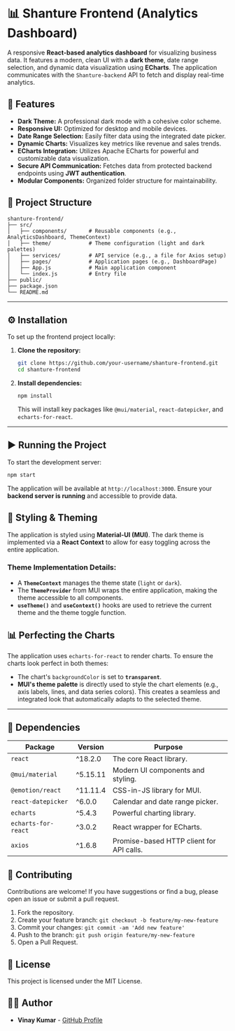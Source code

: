 # 📊 Shanture Frontend (Analytics Dashboard)

A responsive **React-based analytics dashboard** for visualizing business data. It features a modern, clean UI with a **dark theme**, date range selection, and dynamic data visualization using **ECharts**. The application communicates with the `Shanture-backend` API to fetch and display real-time analytics.

## 🚀 Features

  * **Dark Theme:** A professional dark mode with a cohesive color scheme.
  * **Responsive UI:** Optimized for desktop and mobile devices.
  * **Date Range Selection:** Easily filter data using the integrated date picker.
  * **Dynamic Charts:** Visualizes key metrics like revenue and sales trends.
  * **ECharts Integration:** Utilizes Apache ECharts for powerful and customizable data visualization.
  * **Secure API Communication:** Fetches data from protected backend endpoints using **JWT authentication**.
  * **Modular Components:** Organized folder structure for maintainability.

## 📂 Project Structure

```
shanture-frontend/
├── src/
│   ├── components/       # Reusable components (e.g., AnalyticsDashboard, ThemeContext)
│   ├── theme/            # Theme configuration (light and dark palettes)
│   ├── services/         # API service (e.g., a file for Axios setup)
│   ├── pages/            # Application pages (e.g., DashboardPage)
│   ├── App.js            # Main application component
│   └── index.js          # Entry file
├── public/
├── package.json
└── README.md
```

-----

## ⚙️ Installation

To set up the frontend project locally:

1.  **Clone the repository:**
    ```bash
    git clone https://github.com/your-username/shanture-frontend.git
    cd shanture-frontend
    ```
2.  **Install dependencies:**
    ```bash
    npm install
    ```
    This will install key packages like `@mui/material`, `react-datepicker`, and `echarts-for-react`.

-----

## ▶️ Running the Project

To start the development server:

```bash
npm start
```

The application will be available at `http://localhost:3000`. Ensure your **backend server is running** and accessible to provide data.

## 🎨 Styling & Theming

The application is styled using **Material-UI (MUI)**. The dark theme is implemented via a **React Context** to allow for easy toggling across the entire application.

### Theme Implementation Details:

  - A **`ThemeContext`** manages the theme state (`light` or `dark`).
  - The **`ThemeProvider`** from MUI wraps the entire application, making the theme accessible to all components.
  - **`useTheme()`** and **`useContext()`** hooks are used to retrieve the current theme and the theme toggle function.

## 📊 Perfecting the Charts

The application uses `echarts-for-react` to render charts. To ensure the charts look perfect in both themes:

  - The chart's `backgroundColor` is set to **`transparent`**.
  - **MUI's theme palette** is directly used to style the chart elements (e.g., axis labels, lines, and data series colors). This creates a seamless and integrated look that automatically adapts to the selected theme.

-----

## 🔧 Dependencies

| Package                | Version  | Purpose                                   |
| ---------------------- | -------- | ----------------------------------------- |
| `react`                | ^18.2.0  | The core React library.                   |
| `@mui/material`        | ^5.15.11 | Modern UI components and styling.         |
| `@emotion/react`       | ^11.11.4 | CSS-in-JS library for MUI.                |
| `react-datepicker`     | ^6.0.0   | Calendar and date range picker.           |
| `echarts`              | ^5.4.3   | Powerful charting library.                |
| `echarts-for-react`    | ^3.0.2   | React wrapper for ECharts.                |
| `axios`                | ^1.6.8   | Promise-based HTTP client for API calls.  |

## 🤝 Contributing

Contributions are welcome\! If you have suggestions or find a bug, please open an issue or submit a pull request.

1.  Fork the repository.
2.  Create your feature branch: `git checkout -b feature/my-new-feature`
3.  Commit your changes: `git commit -am 'Add new feature'`
4.  Push to the branch: `git push origin feature/my-new-feature`
5.  Open a Pull Request.

## 📜 License

This project is licensed under the MIT License.

## 👨‍💻 Author

  * **Vinay Kumar** - [GitHub Profile](https://www.google.com/search?q=https://github.com/Vinaykumar5890)
